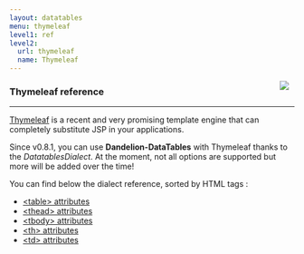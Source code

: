 ```yaml
---
layout: datatables
menu: thymeleaf
level1: ref
level2:
  url: thymeleaf
  name: Thymeleaf
---
```


<a href="http://www.thymeleaf.org"><img src="/assets/images/logo_thymeleaf_withname.png" style="float:right; margin-right: 10px;" /></a>


### Thymeleaf reference
<hr />

[Thymeleaf](http://www.thymeleaf.org) is a recent and very promising template engine that can completely substitute JSP in your applications.

Since v0.8.1, you can use <strong>Dandelion-DataTables</strong> with Thymeleaf thanks to the <i>DatatablesDialect</i>. At the moment, not all options are supported but more will be added over the time!

You can find below the dialect reference, sorted by HTML tags :

 * [&lt;table> attributes](/datatables/ref/thymeleaf/table.html)
 * [&lt;thead> attributes](/datatables/ref/thymeleaf/thead.html)
 * [&lt;tbody> attributes](/datatables/ref/thymeleaf/tbody.html)
 * [&lt;th> attributes](/datatables/ref/thymeleaf/th.html)
 * [&lt;td> attributes](/datatables/ref/thymeleaf/td.html)

